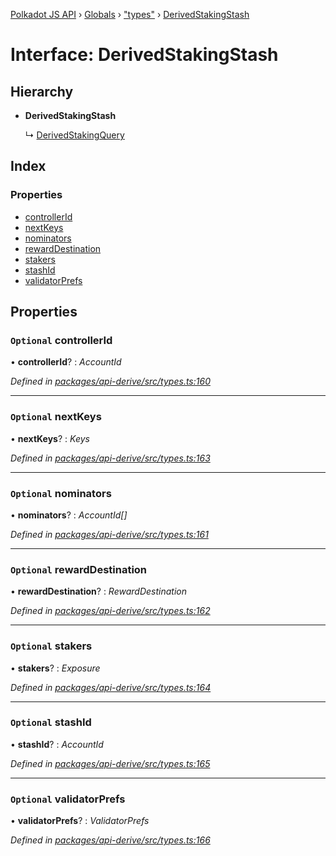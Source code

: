 [Polkadot JS API](../README.md) › [Globals](../globals.md) › ["types"](../modules/_types_.md) › [DerivedStakingStash](_types_.derivedstakingstash.md)

# Interface: DerivedStakingStash

## Hierarchy

* **DerivedStakingStash**

  ↳ [DerivedStakingQuery](_types_.derivedstakingquery.md)

## Index

### Properties

* [controllerId](_types_.derivedstakingstash.md#optional-controllerid)
* [nextKeys](_types_.derivedstakingstash.md#optional-nextkeys)
* [nominators](_types_.derivedstakingstash.md#optional-nominators)
* [rewardDestination](_types_.derivedstakingstash.md#optional-rewarddestination)
* [stakers](_types_.derivedstakingstash.md#optional-stakers)
* [stashId](_types_.derivedstakingstash.md#optional-stashid)
* [validatorPrefs](_types_.derivedstakingstash.md#optional-validatorprefs)

## Properties

### `Optional` controllerId

• **controllerId**? : *AccountId*

*Defined in [packages/api-derive/src/types.ts:160](https://github.com/polkadot-js/api/blob/5278138cc3/packages/api-derive/src/types.ts#L160)*

___

### `Optional` nextKeys

• **nextKeys**? : *Keys*

*Defined in [packages/api-derive/src/types.ts:163](https://github.com/polkadot-js/api/blob/5278138cc3/packages/api-derive/src/types.ts#L163)*

___

### `Optional` nominators

• **nominators**? : *AccountId[]*

*Defined in [packages/api-derive/src/types.ts:161](https://github.com/polkadot-js/api/blob/5278138cc3/packages/api-derive/src/types.ts#L161)*

___

### `Optional` rewardDestination

• **rewardDestination**? : *RewardDestination*

*Defined in [packages/api-derive/src/types.ts:162](https://github.com/polkadot-js/api/blob/5278138cc3/packages/api-derive/src/types.ts#L162)*

___

### `Optional` stakers

• **stakers**? : *Exposure*

*Defined in [packages/api-derive/src/types.ts:164](https://github.com/polkadot-js/api/blob/5278138cc3/packages/api-derive/src/types.ts#L164)*

___

### `Optional` stashId

• **stashId**? : *AccountId*

*Defined in [packages/api-derive/src/types.ts:165](https://github.com/polkadot-js/api/blob/5278138cc3/packages/api-derive/src/types.ts#L165)*

___

### `Optional` validatorPrefs

• **validatorPrefs**? : *ValidatorPrefs*

*Defined in [packages/api-derive/src/types.ts:166](https://github.com/polkadot-js/api/blob/5278138cc3/packages/api-derive/src/types.ts#L166)*
